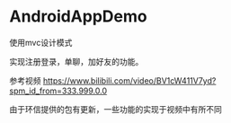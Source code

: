 # AndroidAppDemo
使用mvc设计模式

实现注册登录，单聊，加好友的功能。

参考视频 https://www.bilibili.com/video/BV1cW411V7yd?spm_id_from=333.999.0.0

由于环信提供的包有更新，一些功能的实现于视频中有所不同
